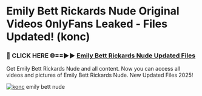 # Emily Bett Rickards Nude Original Videos 0nlyFans Leaked - Files Updated! (konc)

<h3>🔴 CLICK HERE 🌐==►► <a href="https://tinyurl.com/52m3yx9h" rel="nofollow">Emily Bett Rickards Nude Updated Files</a></h3>

Get Emily Bett Rickards Nude and all content. Now you can access all videos and pictures of Emily Bett Rickards Nude. New Updated Files 2025!

[![konc](https://i.imgur.com/TnHtlc8.gif)](https://tinyurl.com/52m3yx9h)
emily bett nude